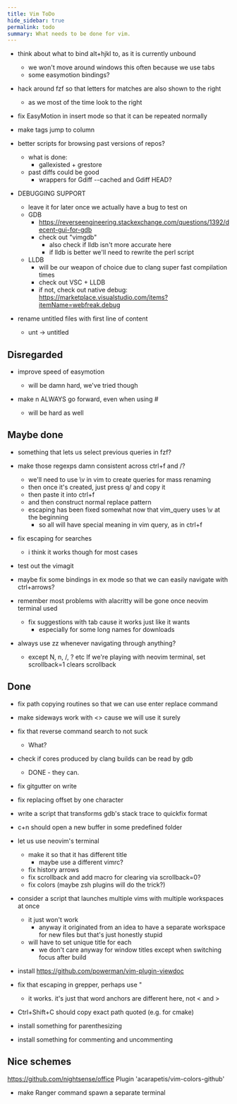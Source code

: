 ```yaml
---
title: Vim ToDo
hide_sidebar: true
permalink: todo
summary: What needs to be done for vim.
---
```


- think about what to bind alt+hjkl to, as it is currently unbound
	- we won't move around windows this often because we use tabs
	- some easymotion bindings?

- hack around fzf so that letters for matches are also shown to the right
	- as we most of the time look to the right

- fix EasyMotion in insert mode so that it can be repeated normally

- make tags jump to column

- better scripts for browsing past versions of repos?
	- what is done:
		- gallexisted + grestore
	- past diffs could be good
		- wrappers for Gdiff --cached and Gdiff HEAD?

- DEBUGGING SUPPORT
	- leave it for later once we actually have a bug to test on
	- GDB
		- https://reverseengineering.stackexchange.com/questions/1392/decent-gui-for-gdb 
		- check out "vimgdb" 
			- also check if lldb isn't more accurate here
			- if lldb is better we'll need to rewrite the perl script
	- LLDB
		- will be our weapon of choice due to clang super fast compilation times
		- check out VSC + LLDB
		- if not, check out native debug: https://marketplace.visualstudio.com/items?itemName=webfreak.debug

- rename untitled files with first line of content
	- unt -> untitled

## Disregarded

- improve speed of easymotion
	- will be damn hard, we've tried though

- make n ALWAYS go forward, even when using #
	- will be hard as well


## Maybe done

- something that lets us select previous queries in fzf?
- make those regexps damn consistent across ctrl+f and /?
	- we'll need to use \v in vim to create queries for mass renaming
	- then once it's created, just press q/ and copy it
	- then paste it into ctrl+f
	- and then construct normal replace pattern
	- escaping has been fixed somewhat now that vim_query uses \v at the beginning
		- so all will have special meaning in vim query, as in ctrl+f

- fix escaping for searches
	- i think it works though for most cases

- test out the vimagit
- maybe fix some bindings in ex mode so that we can easily navigate with ctrl+arrows?
- remember most problems with alacritty will be gone once neovim terminal used
	- fix suggestions with tab cause it works just like it wants
		- especially for some long names for downloads
- always use zz whenever navigating through anything?
	- except N, n, /, ? etc
If we're playing with neovim terminal, set scrollback=1 clears scrollback

## Done

- fix path copying routines so that we can use enter replace command
- make sideways work with <> cause we will use it surely

- fix that reverse command search to not suck
	- What?

- check if cores produced by clang builds can be read by gdb
	- DONE - they can.

- fix gitgutter on write
- fix replacing offset by one character
 
- write a script that transforms gdb's stack trace to quickfix format
- c+n should open a new buffer in some predefined folder
- let us use neovim's terminal
	- make it so that it has different title
		- maybe use a different vimrc?
	- fix history arrows
	- fix scrollback and add macro for clearing via scrollback=0?
	- fix colors (maybe zsh plugins will do the trick?)

- consider a script that launches multiple vims with multiple workspaces at once
	- it just won't work
		- anyway it originated from an idea to have a separate workspace for new files but that's just honestly stupid
	- will have to set unique title for each
		- we don't care anyway for window titles except when switching focus after build

- install https://github.com/powerman/vim-plugin-viewdoc

- fix that escaping in grepper, perhaps use "
	- it works. it's just that word anchors are different here, not \< and \>

- Ctrl+Shift+C should copy exact path quoted (e.g. for cmake)
- install something for parenthesizing 
- install something for commenting and uncommenting
 
## Nice schemes

https://github.com/nightsense/office
Plugin 'acarapetis/vim-colors-github'
- make Ranger command spawn a separate terminal

